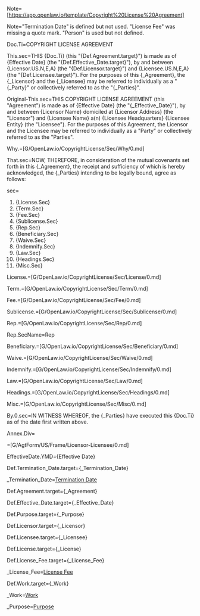 Note=[https://app.openlaw.io/template/Copyright%20License%20Agreement]

Note="Termination Date" is defined but not used.  "License Fee" was missing a quote mark.  "Person" is used but not defined.


Doc.Ti=COPYRIGHT LICENSE AGREEMENT

This.sec=THIS {Doc.Ti} (this "{Def.Agreement.target}") is made as of {Effective Date} (the "{Def.Effective_Date.target}"), by and between {Licensor.US.N,E,A} (the "{Def.Licensor.target}") and {Licensee.US.N,E,A} (the "{Def.Licensee.target}"). For the purposes of this {_Agreement}, the {_Licensor} and the {_Licensee} may be referred to individually as a "{_Party}" or collectively referred to as the "{_Parties}".


Original-This.sec=THIS COPYRIGHT LICENSE AGREEMENT (this "Agreement") is made as of {Effective Date} (the "{_Effective_Date}"), by and between {Licensor Name} domiciled at {Licensor Address} (the "Licensor") and {Licensee Name} a(n) {Licensee Headquarters} {Licensee Entity} (the "Licensee"). For the purposes of this Agreement, the Licensor and the Licensee may be referred to individually as a "Party" or collectively referred to as the "Parties".

Why.=[G/OpenLaw.io/CopyrightLicense/Sec/Why/0.md]

That.sec=NOW, THEREFORE, in consideration of the mutual covenants set forth in this {_Agreement}, the receipt and sufficiency of which is hereby acknowledged, the {_Parties} intending to be legally bound, agree as follows:

sec=<ol><li>{License.Sec}<li>{Term.Sec}<li>{Fee.Sec}<li>{Sublicense.Sec}<li>{Rep.Sec}<li>{Beneficiary.Sec}<li>{Waive.Sec}<li>{Indemnify.Sec}<li>{Law.Sec}<li>{Headings.Sec}<li>{Misc.Sec}</ol>

License.=[G/OpenLaw.io/CopyrightLicense/Sec/License/0.md]

Term.=[G/OpenLaw.io/CopyrightLicense/Sec/Term/0.md]

Fee.=[G/OpenLaw.io/CopyrightLicense/Sec/Fee/0.md]

Sublicense.=[G/OpenLaw.io/CopyrightLicense/Sec/Sublicense/0.md]

Rep.=[G/OpenLaw.io/CopyrightLicense/Sec/Rep/0.md]

Rep.SecName=Rep

Beneficiary.=[G/OpenLaw.io/CopyrightLicense/Sec/Beneficiary/0.md]

Waive.=[G/OpenLaw.io/CopyrightLicense/Sec/Waive/0.md]

Indemnify.=[G/OpenLaw.io/CopyrightLicense/Sec/Indemnify/0.md]

Law.=[G/OpenLaw.io/CopyrightLicense/Sec/Law/0.md]

Headings.=[G/OpenLaw.io/CopyrightLicense/Sec/Headings/0.md]

Misc.=[G/OpenLaw.io/CopyrightLicense/Sec/Misc/0.md]

By.0.sec=IN WITNESS WHEREOF, the {_Parties} have executed this {Doc.Ti} as of the date first written above.

Annex.Div=</i>

=[G/AgtForm/US/Frame/Licensor-Licensee/0.md]

EffectiveDate.YMD={Effective Date}

Def.Termination_Date.target={_Termination_Date}

_Termination_Date=<a href="#Def.Termination_Date.sec" class="definedterm">Termination Date</a>

Def.Agreement.target={_Agreement}

Def.Effective_Date.target={_Effective_Date}

Def.Purpose.target={_Purpose}

Def.Licensor.target={_Licensor}

Def.Licensee.target={_Licensee}

Def.License.target={_License}

Def.License_Fee.target={_License_Fee}

_License_Fee=<a href="#Def.License_Fee.sec" class="definedterm">License Fee</a>

Def.Work.target={_Work}

_Work=<a href="#Def.Work.sec" class="definedterm">Work</a>

_Purpose=<a href="#Def.Purpose.sec" class="definedterm">Purpose</a>